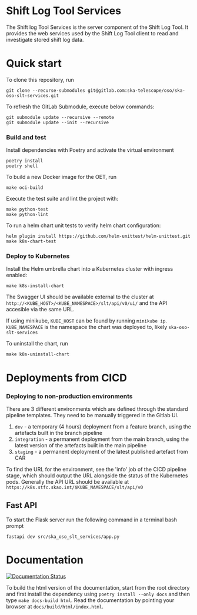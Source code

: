 Shift Log Tool Services
================================

The Shift log Tool Services is the server component of the
Shift Log Tool. It provides the web services used by the
Shift Log Tool client to read and investigate stored
shift log data.

# Quick start
To clone this repository, run

```
git clone --recurse-submodules git@gitlab.com:ska-telescope/oso/ska-oso-slt-services.git
```

To refresh the GitLab Submodule, execute below commands:

```
git submodule update --recursive --remote
git submodule update --init --recursive
```

### Build and test

Install dependencies with Poetry and activate the virtual environment

```
poetry install
poetry shell
```

To build a new Docker image for the OET, run

```
make oci-build
```

Execute the test suite and lint the project with:

```
make python-test
make python-lint
```

To run a helm chart unit tests to verify helm chart configuration:

```
helm plugin install https://github.com/helm-unittest/helm-unittest.git
make k8s-chart-test
```

### Deploy to Kubernetes

Install the Helm umbrella chart into a Kubernetes cluster with ingress enabled:

```
make k8s-install-chart
```

The Swagger UI should be available external to the cluster at `http://<KUBE_HOST>/<KUBE_NAMESPACE>/slt/api/v0/ui/` and the API accesible via the same URL.

If using minikube, `KUBE_HOST` can be found by running `minikube ip`. 
`KUBE_NAMESPACE` is the namespace the chart was deployed to, likely `ska-oso-slt-services`


To uninstall the chart, run

```
make k8s-uninstall-chart
```

# Deployments from CICD

### Deploying to non-production environments

There are 3 different environments which are defined through the standard pipeline templates. They need to be manually triggered in the Gitlab UI.

1. `dev` - a temporary (4 hours) deployment from a feature branch, using the artefacts built in the branch pipeline
2. `integration` - a permanent deployment from the main branch, using the latest version of the artefacts built in the main pipeline
3. `staging` - a permanent deployment of the latest published artefact from CAR

To find the URL for the environment, see the 'info' job of the CICD pipeline stage, which should output the URL alongside the status of the Kubernetes pods.
Generally the API URL should be available at  `https://k8s.stfc.skao.int/$KUBE_NAMESPACE/slt/api/v0`


## Fast API
To start the Flask server run the following command in a terminal bash prompt

```
fastapi dev src/ska_oso_slt_services/app.py
```


# Documentation

[![Documentation Status](https://readthedocs.org/projects/ska-telescope-ska-oso-slt-services/badge/?version=latest)](https://developer.skao.int/projects/ska-oso-slt-services/en/latest/?badge=latest)

To build the html version of the documentation, start 
from the root directory and first install the dependency using 
``poetry install --only docs`` and then type ``make docs-build html``. Read the documentation by pointing your browser
at ``docs/build/html/index.html``.
